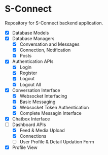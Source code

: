 # S-Connect

Repository for S-Connect backend application.

- [x] Database Models
- [x] Database Managers
  - [x] Conversation and Messages
  - [x] Connection, Notification
  - [x] Posts
- [x] Authentication APIs
  - [x] Login
  - [x] Register
  - [x] Logout
  - [x] Logout All
- [x] Conversation Interface
  - [x] Websocket Interfacing
  - [x] Basic Messaging
  - [x] Websocket Token Authentication
  - [x] Complete Messagin Interface
- [x] Chatbox Interface
- [ ] Dashboard APIs
  - [x] Feed & Media Upload
  - [x] Connections
  - [ ] User Profile & Detail Updation Form
- [x] Profile View
